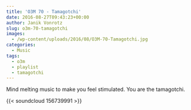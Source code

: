 ```yaml
---
title: 'O3M 70 - Tamagotchi'
date: 2016-08-27T09:43:23+00:00
author: Janik Vonrotz
slug: o3m-70-tamagotchi
images:
  - /wp-content/uploads/2016/08/O3M-70-Tamagotchi.jpg
categories:
  - Music
tags:
  - o3m
  - playlist
  - tamagotchi
---
```

Mind melting music to make you feel stimulated. You are the tamagotchi.

{{< soundcloud 156739991 >}}